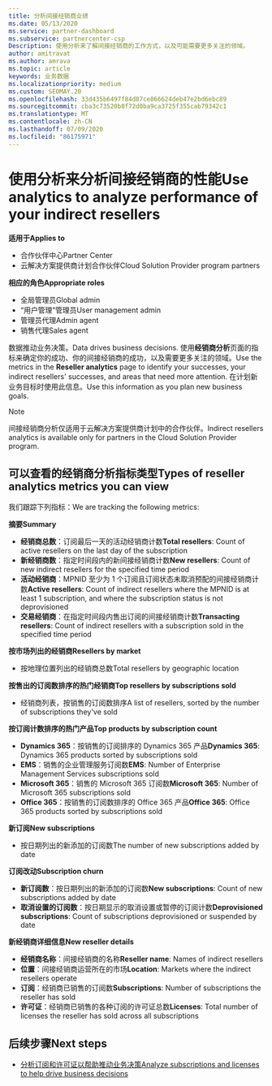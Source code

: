 ```yaml
---
title: 分析间接经销商业绩
ms.date: 05/13/2020
ms.service: partner-dashboard
ms.subservice: partnercenter-csp
Description: 使用分析来了解间接经销商的工作方式，以及可能需要更多关注的领域。
author: amitravat
ms.author: amrava
ms.topic: article
keywords: 业务数据
ms.localizationpriority: medium
ms.custom: SEOMAY.20
ms.openlocfilehash: 33d435b6497f84d87ce866624deb47e2bd6ebc89
ms.sourcegitcommit: cba3c73520b8f72d0ba9ca3725f355cab79342c1
ms.translationtype: MT
ms.contentlocale: zh-CN
ms.lasthandoff: 07/09/2020
ms.locfileid: "86175971"
---
```

# <a name="use-analytics-to-analyze-performance-of-your-indirect-resellers"></a><span data-ttu-id="6fce0-104">使用分析来分析间接经销商的性能</span><span class="sxs-lookup"><span data-stu-id="6fce0-104">Use analytics to analyze performance of your indirect resellers</span></span>

<span data-ttu-id="6fce0-105">**适用于**</span><span class="sxs-lookup"><span data-stu-id="6fce0-105">**Applies to**</span></span>

- <span data-ttu-id="6fce0-106">合作伙伴中心</span><span class="sxs-lookup"><span data-stu-id="6fce0-106">Partner Center</span></span>
- <span data-ttu-id="6fce0-107">云解决方案提供商计划合作伙伴</span><span class="sxs-lookup"><span data-stu-id="6fce0-107">Cloud Solution Provider program partners</span></span>

<span data-ttu-id="6fce0-108">**相应的角色**</span><span class="sxs-lookup"><span data-stu-id="6fce0-108">**Appropriate roles**</span></span>

- <span data-ttu-id="6fce0-109">全局管理员</span><span class="sxs-lookup"><span data-stu-id="6fce0-109">Global admin</span></span>
- <span data-ttu-id="6fce0-110">“用户管理”管理员</span><span class="sxs-lookup"><span data-stu-id="6fce0-110">User management admin</span></span>
- <span data-ttu-id="6fce0-111">管理员代理</span><span class="sxs-lookup"><span data-stu-id="6fce0-111">Admin agent</span></span>
- <span data-ttu-id="6fce0-112">销售代理</span><span class="sxs-lookup"><span data-stu-id="6fce0-112">Sales agent</span></span>

<span data-ttu-id="6fce0-113">数据推动业务决策。</span><span class="sxs-lookup"><span data-stu-id="6fce0-113">Data drives business decisions.</span></span> <span data-ttu-id="6fce0-114">使用**经销商分析**页面的指标来确定你的成功、你的间接经销商的成功，以及需要更多关注的领域。</span><span class="sxs-lookup"><span data-stu-id="6fce0-114">Use the metrics in the **Reseller analytics** page to identify your successes, your indirect resellers' successes, and areas that need more attention.</span></span> <span data-ttu-id="6fce0-115">在计划新业务目标时使用此信息。</span><span class="sxs-lookup"><span data-stu-id="6fce0-115">Use this information as you plan new business goals.</span></span>

> [!NOTE]
> <span data-ttu-id="6fce0-116">间接经销商分析仅适用于云解决方案提供商计划中的合作伙伴。</span><span class="sxs-lookup"><span data-stu-id="6fce0-116">Indirect resellers analytics is available only for partners in the Cloud Solution Provider program.</span></span>

## <a name="types-of-reseller-analytics-metrics-you-can-view"></a><span data-ttu-id="6fce0-117">可以查看的经销商分析指标类型</span><span class="sxs-lookup"><span data-stu-id="6fce0-117">Types of reseller analytics metrics you can view</span></span>

<span data-ttu-id="6fce0-118">我们跟踪下列指标：</span><span class="sxs-lookup"><span data-stu-id="6fce0-118">We are tracking the following metrics:</span></span>

<span data-ttu-id="6fce0-119">**摘要**</span><span class="sxs-lookup"><span data-stu-id="6fce0-119">**Summary**</span></span>  
 - <span data-ttu-id="6fce0-120">**经销商总数**：订阅最后一天的活动经销商计数</span><span class="sxs-lookup"><span data-stu-id="6fce0-120">**Total resellers**: Count of active resellers on the last day of the subscription</span></span>  
 - <span data-ttu-id="6fce0-121">**新经销商数**：指定时间段内的新间接经销商计数</span><span class="sxs-lookup"><span data-stu-id="6fce0-121">**New resellers**: Count of new indirect resellers for the specified time period</span></span>  
 - <span data-ttu-id="6fce0-122">**活动经销商**：MPNID 至少为 1 个订阅且订阅状态未取消预配的间接经销商计数</span><span class="sxs-lookup"><span data-stu-id="6fce0-122">**Active resellers**: Count of indirect resellers where the MPNID is at least 1 subscription, and where the subscription status is not deprovisioned</span></span>  
 - <span data-ttu-id="6fce0-123">**交易经销商**：在指定时间段内售出订阅的间接经销商计数</span><span class="sxs-lookup"><span data-stu-id="6fce0-123">**Transacting resellers**: Count of indirect resellers with a subscription sold in the specified time period</span></span>  

<span data-ttu-id="6fce0-124">**按市场列出的经销商**</span><span class="sxs-lookup"><span data-stu-id="6fce0-124">**Resellers by market**</span></span>  
 - <span data-ttu-id="6fce0-125">按地理位置列出的经销商总数</span><span class="sxs-lookup"><span data-stu-id="6fce0-125">Total resellers by geographic location</span></span>  

<span data-ttu-id="6fce0-126">**按售出的订阅数排序的热门经销商**</span><span class="sxs-lookup"><span data-stu-id="6fce0-126">**Top resellers by subscriptions sold**</span></span>
 - <span data-ttu-id="6fce0-127">经销商列表，按销售的订阅数排序</span><span class="sxs-lookup"><span data-stu-id="6fce0-127">A list of resellers, sorted by the number of subscriptions they've sold</span></span>  

<span data-ttu-id="6fce0-128">**按订阅计数排序的热门产品**</span><span class="sxs-lookup"><span data-stu-id="6fce0-128">**Top products by subscription count**</span></span>  
 - <span data-ttu-id="6fce0-129">**Dynamics 365**：按销售的订阅排序的 Dynamics 365 产品</span><span class="sxs-lookup"><span data-stu-id="6fce0-129">**Dynamics 365**: Dynamics 365 products sorted by subscriptions sold</span></span>  
 - <span data-ttu-id="6fce0-130">**EMS**：销售的企业管理服务订阅数</span><span class="sxs-lookup"><span data-stu-id="6fce0-130">**EMS**: Number of Enterprise Management Services subscriptions sold</span></span>  
 - <span data-ttu-id="6fce0-131">**Microsoft 365**：销售的 Microsoft 365 订阅数</span><span class="sxs-lookup"><span data-stu-id="6fce0-131">**Microsoft 365**: Number of Microsoft 365 subscriptions sold</span></span>  
 - <span data-ttu-id="6fce0-132">**Office 365**：按销售的订阅数排序的 Office 365 产品</span><span class="sxs-lookup"><span data-stu-id="6fce0-132">**Office 365**: Office 365 products sorted by subscriptions sold</span></span>  

<span data-ttu-id="6fce0-133">**新订阅**</span><span class="sxs-lookup"><span data-stu-id="6fce0-133">**New subscriptions**</span></span>  
 - <span data-ttu-id="6fce0-134">按日期列出的新添加的订阅数</span><span class="sxs-lookup"><span data-stu-id="6fce0-134">The number of new subscriptions added by date</span></span>  

<span data-ttu-id="6fce0-135">**订阅改动**</span><span class="sxs-lookup"><span data-stu-id="6fce0-135">**Subscription churn**</span></span>  
 - <span data-ttu-id="6fce0-136">**新订阅数**：按日期列出的新添加的订阅数</span><span class="sxs-lookup"><span data-stu-id="6fce0-136">**New subscriptions**: Count of new subscriptions added by date</span></span>  
 - <span data-ttu-id="6fce0-137">**取消设置的订阅数**：按日期显示的取消设置或暂停的订阅计数</span><span class="sxs-lookup"><span data-stu-id="6fce0-137">**Deprovisioned subscriptions**: Count of subscriptions deprovisioned or suspended by date</span></span>  

<span data-ttu-id="6fce0-138">**新经销商详细信息**</span><span class="sxs-lookup"><span data-stu-id="6fce0-138">**New reseller details**</span></span>  
 - <span data-ttu-id="6fce0-139">**经销商名称**：间接经销商的名称</span><span class="sxs-lookup"><span data-stu-id="6fce0-139">**Reseller name**: Names of indirect resellers</span></span>  
 - <span data-ttu-id="6fce0-140">**位置**：间接经销商运营所在的市场</span><span class="sxs-lookup"><span data-stu-id="6fce0-140">**Location**: Markets where the indirect resellers operate</span></span>  
 - <span data-ttu-id="6fce0-141">**订阅**：经销商已销售的订阅数</span><span class="sxs-lookup"><span data-stu-id="6fce0-141">**Subscriptions**: Number of subscriptions the reseller has sold</span></span>  
 - <span data-ttu-id="6fce0-142">**许可证**：经销商已销售的各种订阅的许可证总数</span><span class="sxs-lookup"><span data-stu-id="6fce0-142">**Licenses**: Total number of licenses the reseller has sold across all subscriptions</span></span>  
  
## <a name="next-steps"></a><span data-ttu-id="6fce0-143">后续步骤</span><span class="sxs-lookup"><span data-stu-id="6fce0-143">Next steps</span></span>

- [<span data-ttu-id="6fce0-144">分析订阅和许可证以帮助推动业务决策</span><span class="sxs-lookup"><span data-stu-id="6fce0-144">Analyze subscriptions and licenses to help drive business decisions</span></span>](analyze-subscriptions-licenses.md)